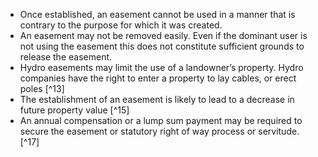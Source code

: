 - Once established, an easement cannot be used in a manner that is contrary to the purpose for which it was created. 
- An easement may not be removed easily. Even if the dominant user is not using the easement this does not constitute sufficient grounds to release the easement.
- Hydro easements may limit the use of a landowner’s property. Hydro companies have the right to enter a property to lay cables, or erect poles [^13]
- The establishment of an easement is likely to lead to a decrease in future property value [^15]
- An annual compensation or a lump sum payment may be required to secure the easement or statutory right of way process or servitude. [^17] 
